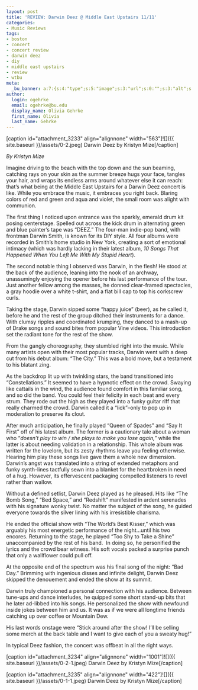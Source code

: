 ```yaml
---
layout: post
title: 'REVIEW: Darwin Deez @ Middle East Upstairs 11/11'
categories:
- Music Reviews
tags:
- boston
- concert
- concert review
- darwin deez
- diy
- middle east upstairs
- review
- wtbu
meta:
  _bu_banner: a:7:{s:4:"type";s:5:"image";s:3:"url";s:0:"";s:3:"alt";s:0:"";s:7:"post_id";s:0:"";s:4:"html";s:0:"";s:8:"position";s:12:"contentWidth";s:7:"caption";s:0:"";}
author:
  login: ogehrke
  email: ogehrke@bu.edu
  display_name: Olivia Gehrke
  first_name: Olivia
  last_name: Gehrke
---
```

\[caption id="attachment\_3233" align="alignnone" width="563"\]![]({{ site.baseurl }}/assets/0-2.jpeg) Darwin Deez by Kristyn Mize\[/caption\]

_By Kristyn Mize_

Imagine driving to the beach with the top down and the sun beaming, catching rays on your skin as the summer breeze hugs your face, tangles your hair, and wraps its endless arms around whatever else it can reach: that’s what being at the Middle East Upstairs for a Darwin Deez concert is like. While you embrace the music, it embraces you right back. Blaring colors of red and green and aqua and violet, the small room was alight with communion.

The first thing I noticed upon entrance was the sparkly, emerald drum kit posing centerstage. Spelled out across the kick drum in alternating green and blue painter’s tape was “DEEZ.” The four-man indie-pop band, with frontman Darwin Smith, is known for its DIY style. All four albums were recorded in Smith’s home studio in New York, creating a sort of emotional intimacy (which was hardly lacking in their latest album, _10 Songs That Happened When You Left Me With My Stupid Heart_).

The second notable thing I observed was Darwin, in the flesh! He stood at the back of the audience, leaning into the nook of an archway, unassumingly enjoying the opener before his last performance of the tour. Just another fellow among the masses, he donned clear-framed spectacles, a gray hoodie over a white t-shirt, and a flat bill cap to top his corkscrew curls.

Taking the stage, Darwin sipped some “happy juice” (beer), as he called it, before he and the rest of the group ditched their instruments for a dance. With clumsy ripples and coordinated krumping, they danced to a mash-up of Drake songs and sound bites from popular Vine videos. This introduction set the radiant tone for the rest of the show.

From the gangly choreography, they stumbled right into the music. While many artists open with their most popular tracks, Darwin went with a deep cut from his debut album: “The City.” This was a bold move, but a testament to his blatant zing.

As the backdrop lit up with twinkling stars, the band transitioned into “Constellations.” It seemed to have a hypnotic effect on the crowd. Swaying like cattails in the wind, the audience found comfort in this familiar song, and so did the band. You could feel their felicity in each beat and every strum. They rode out the high as they played into a funky guitar riff that really charmed the crowd. Darwin called it a “lick”–only to pop up in moderation to preserve its clout.

After much anticipation, he finally played “Queen of Spades” and “Say It First” off of his latest album. The former is a cautionary tale about a woman who “_doesn’t play to win / she plays to make you lose again,_” while the latter is about needing validation in a relationship. This whole album was written for the lovelorn, but its zesty rhythms leave you feeling otherwise. Hearing him play these songs live gave them a whole new dimension. Darwin’s angst was translated into a string of extended metaphors and funky synth-lines tactfully sewn into a blanket for the heartbroken in need of a hug. However, its effervescent packaging compelled listeners to revel rather than wallow.

Without a defined setlist, Darwin Deez played as he pleased. Hits like “The Bomb Song,” “Bed Space,” and “Redshift” manifested in ardent serenades with his signature wonky twist. No matter the subject of the song, he guided everyone towards the silver lining with his irresistible charisma.

He ended the official show with “The World’s Best Kisser,” which was arguably his most energetic performance of the night…until his two encores. Returning to the stage, he played “Too Shy to Take a Shine” unaccompanied by the rest of his band.  In doing so, he personified the lyrics and the crowd bear witness. His soft vocals packed a surprise punch that only a wallflower could pull off.

At the opposite end of the spectrum was his final song of the night: “Bad Day.” Brimming with ingenious disses and infinite delight, Darwin Deez skipped the denouement and ended the show at its summit.

Darwin truly championed a personal connection with his audience. Between tune-ups and dance interludes, he quipped some short stand-up bits that he later ad-libbed into his songs. He personalized the show with newfound inside jokes between him and us. It was as if we were all longtime friends catching up over coffee or Mountain Dew.

His last words onstage were “Stick around after the show! I’ll be selling some merch at the back table and I want to give each of you a sweaty hug!”

In typical Deez fashion, the concert was offbeat in all the right ways.

\[caption id="attachment\_3234" align="alignnone" width="1001"\]![]({{ site.baseurl }}/assets/0-2-1.jpeg) Darwin Deez by Kristyn Mize\[/caption\]

\[caption id="attachment\_3235" align="alignnone" width="422"\]![]({{ site.baseurl }}/assets/0-1-1.jpeg) Darwin Deez by Kristyn Mize\[/caption\]